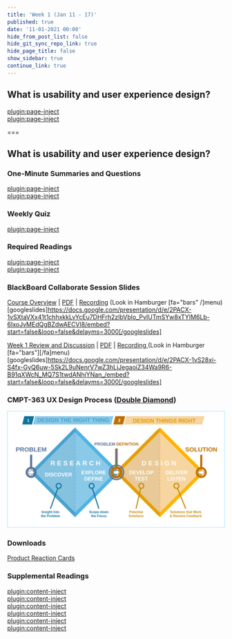 ```yaml
---
title: 'Week 1 (Jan 11 - 17)'
published: true
date: '11-01-2021 00:00'
hide_from_post_list: false
hide_git_sync_repo_link: true
hide_page_title: false
show_sidebar: true
continue_link: true
---
```


## What is usability and user experience design?

[plugin:page-inject](/211/weekly-readings/week-01-1?template=partials/embedlycardlinkonly)  
[plugin:page-inject](/211/weekly-readings/week-01-2?template=partials/embedlycardlinkonly)  

===

## **What is usability and user experience design?**

### One-Minute Summaries and Questions  

[plugin:page-inject](/211/lms-assignments/one-minute-summaries/week-01-1)  
[plugin:page-inject](/211/lms-assignments/one-minute-summaries/week-01-2)  

### Weekly Quiz

[plugin:page-inject](/211/lms-assignments/weekly-review-quizzes/week-01)

### Required Readings  

[plugin:page-inject](/211/weekly-readings/week-01-1?template=partials/embedlycardlinkonly)  
[plugin:page-inject](/211/weekly-readings/week-01-2?template=partials/embedlycardlinkonly)  

### BlackBoard Collaborate Session Slides

[Course Overview](https://docs.google.com/presentation/d/e/2PACX-1vSXtaVXx41t1chhxkkLvYcEu7DHFrh2zIbVblo_PvIUTmSYw8xTYIM6Lb-6IxoJvMEdQgBZdwAECVl8/pub?start=false&loop=false&delayms=3000) | [PDF](https://canvas.sfu.ca/courses/59869/files/folder/Downloads/Slides%20PDFs/Mini-Lectures%20and%20Activities/Week-01) | [Recording](https://canvas.sfu.ca/courses/59869/external_tools/3544) (Look in Hamburger [fa="bars" /]menu)
[googleslides]https://docs.google.com/presentation/d/e/2PACX-1vSXtaVXx41t1chhxkkLvYcEu7DHFrh2zIbVblo_PvIUTmSYw8xTYIM6Lb-6IxoJvMEdQgBZdwAECVl8/embed?start=false&loop=false&delayms=3000[/googleslides]

[Week 1 Review and Discussion](https://docs.google.com/presentation/d/e/2PACX-1vS28xi-S4fx-GyQ6uw-5Sk2L9uNenrV7wZ3hLjJegaoiZ34Wa9R6-B91qXWcN_MQ7S1twdANhjYNan_/pub?start=false&loop=false&delayms=3000) | [PDF](https://canvas.sfu.ca/courses/59869/files/folder/Downloads/Slides%20PDFs/Review%20and%20Discussion/Week-01) | [Recording ](https://canvas.sfu.ca/courses/59869/external_tools/3544) (Look in Hamburger [fa="bars"][/fa]menu)
[googleslides]https://docs.google.com/presentation/d/e/2PACX-1vS28xi-S4fx-GyQ6uw-5Sk2L9uNenrV7wZ3hLjJegaoiZ34Wa9R6-B91qXWcN_MQ7S1twdANhjYNan_/embed?start=false&loop=false&delayms=3000[/googleslides]

### CMPT-363 UX Design Process ([Double Diamond](https://en.wikipedia.org/wiki/Double_Diamond_(design_process_model)))

![Double Diamond (British Design Council)](Double_diamond.png)

### Downloads

[Product Reaction Cards](https://canvas.sfu.ca/courses/59869/files/folder/Downloads/Product%20Reaction%20Cards)  

### Supplemental Readings  

[plugin:content-inject](/211/ux-techniques-guide/what-is-usability-and-user-experience-design/design-ethics)  
[plugin:content-inject](/211/ux-techniques-guide/what-is-the-practice-of-multidevice-interaction-design/problem-statements)  
[plugin:content-inject](/211/ux-techniques-guide/what-is-usability-and-user-experience-design/scenario-based-design)  
[plugin:content-inject](/211/ux-techniques-guide/what-is-usability-and-user-experience-design/usability)  
[plugin:content-inject](/211/ux-techniques-guide/what-is-usability-and-user-experience-design/user-centered-design)   
[plugin:content-inject](/211/ux-techniques-guide/what-is-usability-and-user-experience-design/user-experience-design)
